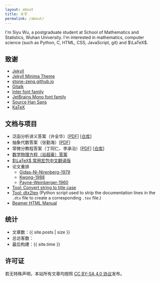 ```yaml
---
layout: about
title: 关于
permalink: /about/
---
```


I'm Siyu Wu, a postgraduate student at School of Mathematics and Statistics, Wuhan University. I'm interested in mathematics, computer science (such as Python, C, HTML, CSS, JavaScript, git) and $\LaTeX$.

## 致谢

+ [Jekyll](https://jekyllrb.com/)
+ [Jekyll Minima Theme](https://jekyll.github.io/minima/)
+ [stone-zeng.github.io](https://stone-zeng.github.io/)
+ [Gitalk](https://github.com/gitalk/gitalk)
+ [Inter font family](https://rsms.me/inter/)
+ [JetBrains Mono font family](https://www.jetbrains.com/lp/mono/)
+ [Source Han Sans](https://fonts.adobe.com/fonts/source-han-sans-cjk-simplified-chinese)
+ [KaTeX](https://katex.org/)

## 文档与项目

+ 泛函分析讲义答案（许全华）[[PDF](/PDFs/XQHsolution.pdf)] [[仓库](https://github.com/SwitWu/FunctionalAnalysisXQHsolution)]
+ 抽象代数答案（张勤海）[[PDF](/PDFs/ZQHsolution.pdf)]
+ 常微分教程答案（丁同仁、李承治）[[PDF](/PDFs/ODEsolution.pdf)] [[仓库](https://github.com/SwitWu/ODE-DingTongren-Solutions)]
+ [数学物理方程（谷超豪）答案](https://github.com/SwitWu/mp-equation)
+ [$\LaTeX$ 常用宏包中文翻译版](https://github.com/SwitWu/LaTeX-packages-zh-cn)
+ 论文重排
  + [Gidas-Ni-Nirenberg-1979](https://github.com/SwitWu/Gidas-Ni-Nirenberg-1979)
  + [Kwong-1988](https://github.com/SwitWu/Kwong-1988)
  + [Payne-Weinberger-1960](https://github.com/SwitWu/Payne-Weinberger-1960)
+ [Tool: Convert string to title case](https://title-case.github.io)
+ [Tool: dtx2tex](https://github.com/SwitWu/dtx2tex) (Python script used to strip the documentation lines in the `.dtx` file to create a corresponding `.tex` file.)
+ [Beamer HTML Manual](https://www.beamer.plus)

## 统计

- 文章数：{{ site.posts | size }}
- <span id="busuanzi_container_site_uv">总访客数：<span id="busuanzi_value_site_uv"></span></span>
- 最后构建：{{ site.time }}

## 许可证

若无特殊声明，本站所有文章均按照 [CC BY-SA 4.0 协议](https://creativecommons.org/licenses/by-sa/4.0/)发布。

